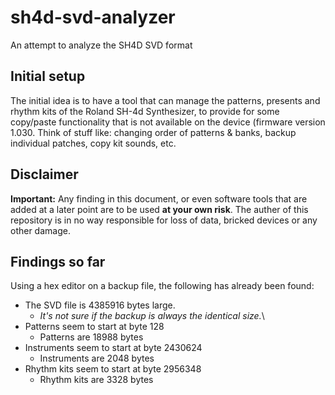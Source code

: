 # sh4d-svd-analyzer

An attempt to analyze the SH4D SVD format

## Initial setup

The initial idea is to have a tool that can manage the patterns, presents and rhythm kits of the Roland SH-4d Synthesizer, to provide for some copy/paste functionality that is not available on the device (firmware version 1.030. Think of stuff like: changing order of patterns & banks, backup individual patches, copy kit sounds, etc.

## Disclaimer

__Important:__ Any finding in this document, or even software tools that are added at a later point are to be used __at your own risk__. The auther of this repository is in no way responsible for loss of data, bricked devices or any other damage.

## Findings so far

Using a hex editor on a backup file, the following has already been found:

- The SVD file is 4385916 bytes large.
  - _It's not sure if the backup is always the identical size._\
- Patterns seem to start at byte 128
  - Patterns are 18988 bytes
- Instruments seem to start at byte 2430624
  - Instruments are 2048 bytes
- Rhythm kits seem to start at byte 2956348
  - Rhythm kits are 3328 bytes
